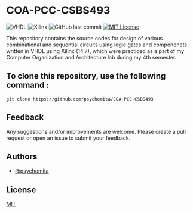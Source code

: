 # COA-PCC-CSBS493

![VHDL](https://img.shields.io/badge/VHDL-informational?style=flat&logo=VHDL&logoColor=white&color=007396)
![Xilinx](https://img.shields.io/badge/Xilinx-14.7-informational?style=flat&logo=data:image/svg+xml;base64,PHN2ZyByb2xlPSJpbWciIHZpZXdCb3g9IjAgMCAyNCAyNCIgeG1sbnM9Imh0dHA6Ly93d3cudzMub3JnLzIwMDAvc3ZnIiBmaWxsPSIjZWUzMTI0Ij4KICA8dGl0bGU+WGlsaW54PC90aXRsZT4KICA8cGF0aAogICAgZD0ibTggMTggNS4yNDEgNkg1LjU4NkwuMzQ1IDE4bDUuMjQxLTZMLjM0NSA2bDUuMjQxLTZoNy42NTVMOCA2bDUuMjQxIDZMOCAxOHpNMjMuNjU1IDBIMTMuMjQxbDUuMjQxIDYgNS4xNzMtNnpNMTMuMjQxIDI0aDEwLjQxNGwtNS4xNzItNi01LjI0MiA2eiIgLz4KPC9zdmc+&logoColor=white&color=ee3124)
![GitHub last commit](https://img.shields.io/github/last-commit/psychomita/COA-PCC-CSBS493?label=Last%20Updated)
[![MIT License](https://img.shields.io/badge/License-MIT-green.svg)](https://choosealicense.com/licenses/mit/)

This repository contains the source codes for design of various combinational and sequential circuits using logic gates and componenets written in VHDL using Xilinx (14.7), which were practiced as a part of my Computer Organization and Architecture lab during my 4th semester.

## To clone this repository, use the following command :
```
git clone https://github.com/psychomita/COA-PCC-CSBS493
```

## Feedback

Any suggestions and/or improvements are welcome. Please create a pull request or open an issue to submit your feedback.

## Authors

- [@psychomita](https://github.com/psychomita)
  
## License

[MIT](https://choosealicense.com/licenses/mit/)
